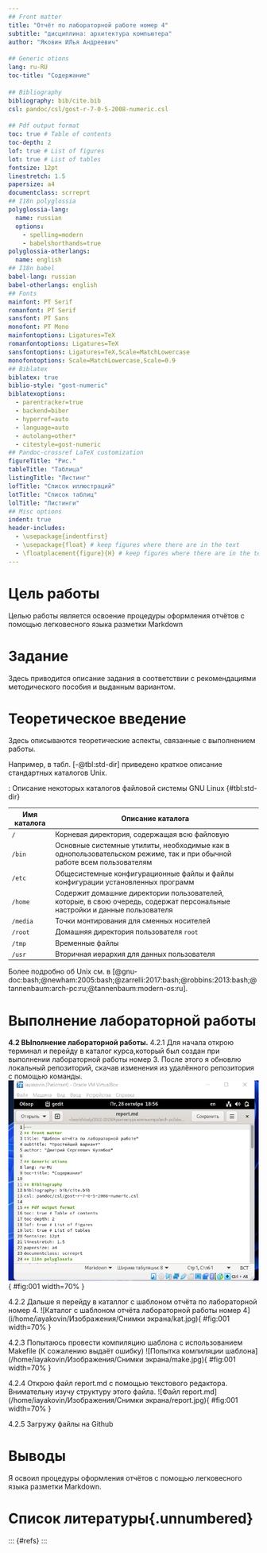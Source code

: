 ```yaml
---
## Front matter
title: "Отчёт по лабораторной работе номер 4"
subtitle: "дисциплина: архитектура компьютера"
author: "Яковин ИЛья Андреевич"

## Generic otions
lang: ru-RU
toc-title: "Содержание"

## Bibliography
bibliography: bib/cite.bib
csl: pandoc/csl/gost-r-7-0-5-2008-numeric.csl

## Pdf output format
toc: true # Table of contents
toc-depth: 2
lof: true # List of figures
lot: true # List of tables
fontsize: 12pt
linestretch: 1.5
papersize: a4
documentclass: scrreprt
## I18n polyglossia
polyglossia-lang:
  name: russian
  options:
	- spelling=modern
	- babelshorthands=true
polyglossia-otherlangs:
  name: english
## I18n babel
babel-lang: russian
babel-otherlangs: english
## Fonts
mainfont: PT Serif
romanfont: PT Serif
sansfont: PT Sans
monofont: PT Mono
mainfontoptions: Ligatures=TeX
romanfontoptions: Ligatures=TeX
sansfontoptions: Ligatures=TeX,Scale=MatchLowercase
monofontoptions: Scale=MatchLowercase,Scale=0.9
## Biblatex
biblatex: true
biblio-style: "gost-numeric"
biblatexoptions:
  - parentracker=true
  - backend=biber
  - hyperref=auto
  - language=auto
  - autolang=other*
  - citestyle=gost-numeric
## Pandoc-crossref LaTeX customization
figureTitle: "Рис."
tableTitle: "Таблица"
listingTitle: "Листинг"
lofTitle: "Список иллюстраций"
lotTitle: "Список таблиц"
lolTitle: "Листинги"
## Misc options
indent: true
header-includes:
  - \usepackage{indentfirst}
  - \usepackage{float} # keep figures where there are in the text
  - \floatplacement{figure}{H} # keep figures where there are in the text
---
```


# Цель работы
Целью работы является освоение процедуры оформления отчётов с помощью легковесного языка разметки Markdown

# Задание

Здесь приводится описание задания в соответствии с рекомендациями
методического пособия и выданным вариантом.

# Теоретическое введение

Здесь описываются теоретические аспекты, связанные с выполнением работы.

Например, в табл. [-@tbl:std-dir] приведено краткое описание стандартных каталогов Unix.

: Описание некоторых каталогов файловой системы GNU Linux {#tbl:std-dir}

| Имя каталога | Описание каталога                                                                                                          |
|--------------|----------------------------------------------------------------------------------------------------------------------------|
| `/`          | Корневая директория, содержащая всю файловую                                                                               |
| `/bin `      | Основные системные утилиты, необходимые как в однопользовательском режиме, так и при обычной работе всем пользователям     |
| `/etc`       | Общесистемные конфигурационные файлы и файлы конфигурации установленных программ                                           |
| `/home`      | Содержит домашние директории пользователей, которые, в свою очередь, содержат персональные настройки и данные пользователя |
| `/media`     | Точки монтирования для сменных носителей                                                                                   |
| `/root`      | Домашняя директория пользователя  `root`                                                                                   |
| `/tmp`       | Временные файлы                                                                                                            |
| `/usr`       | Вторичная иерархия для данных пользователя                                                                                 |

Более подробно об Unix см. в [@gnu-doc:bash;@newham:2005:bash;@zarrelli:2017:bash;@robbins:2013:bash;@tannenbaum:arch-pc:ru;@tannenbaum:modern-os:ru].

# Выполнение лабораторной работы

**4.2 ВЫполнение лабораторной работы.**
4.2.1 Для начала открою терминал и перейду в каталог курса,который был создан при выполнении лабораторной работы номер 3. После этого я обновлю локальный репозиторий, скачав изменения из удалённого репозитория с помощью команды.
![Обновление локального репозитория](https://github.com/Florikan2/study_2022-2023_arh-pc/blob/master/labs/lab04/report/image/dit.png) { #fig:001 width=70% }

4.2.2  Дальше я перейду в каталлог с шаблоном отчёта по лабораторной номер 4.
![Каталог с шаблоном отчёта лабораторной работы номер 4](i/home/iayakovin/Изображения/Снимки экрана/kat.jpg){ #fig:001 width=70% }

4.2.3 Попытаюсь провести компиляцию шаблона с использованием Makefile (К сожалению выдаёт ошибку)
![Попытка компиляции шаблона](/home/iayakovin/Изображения/Снимки экрана/make.jpg){ #fig:001 width=70% }

4.2.4 Открою файл report.md с помощью текстового редактора. Внимательну изучу структуру этого файла.
![Файл report.md](/home/iayakovin/Изображения/Снимки экрана/report.jpg){ #fig:001 width=70% }


4.2.5 Загружу файлы на Github



# Выводы

Я освоил процедуры оформления отчётов с помощью легковесного языка разметки Markdown.

# Список литературы{.unnumbered}

::: {#refs}
:::
